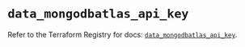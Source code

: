 # `data_mongodbatlas_api_key`

Refer to the Terraform Registry for docs: [`data_mongodbatlas_api_key`](https://registry.terraform.io/providers/mongodb/mongodbatlas/1.21.4/docs/data-sources/api_key).
